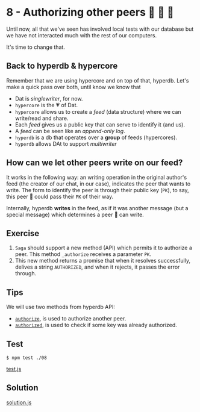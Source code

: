 # 8 - Authorizing other peers :horse: :hamster: :rabbit:

Until now, all that we've seen has involved local tests with our database but
we have not interacted much with the rest of our computers.

It's time to change that.

## Back to hyperdb & hypercore

Remember that we are using hypercore and on top of that, hyperdb. Let's make
a quick pass over both, until know we know that

- Dat is _singlewriter_, for now.
- `hypercore` is the :heartpulse: of Dat.
- `hypercore` allows us to create a _feed_ (data structure) where we can write/read and share.
- Each _feed_ gives us a public key that can serve to identify it (and us).
- A _feed_ can be seen like an _append-only log_.
- `hyperdb` is a db that operates over a **group** of feeds (hypercores).
- `hyperdb` allows DAt to support _multiwriter_

## How can we let other peers write on our feed?

It works in the following way: an writing operation in the original author's
feed (the creator of our chat, in our case), indicates the peer that wants to
write. The form to identify the peer is through their public key (`PK`), to
say, this peer :horse: could pass their `PK` of their way.

Internally, hyperdb **writes** in the feed, as if it was another message (but
a special message) which determines a peer :horse: can write.

## Exercise

1. `Saga` should support a new method (API) which permits it to authorize a peer. This method `_authorize` receives a parameter `PK`.
2. This new method returns a promise that when it resolves successfully,
   delives a string `AUTHORIZED`, and when it rejects, it passes the error
through.

## Tips

We will use two methods from hyperdb API:

- [`authorize`](/hyperdb#dbauthorizekey-callback), is used to authorize another peer.
- [`authorized`](/hyperdb#dbauthorizedkey-callback), is used to check if some key was already authorized.

<!-- tabs:start -->
## **Test**

```
$ npm test ./08
```

[test.js](./test.js ':include')

## **Solution**

[solution.js](./solution.js ':include')

<!-- tabs:end -->

